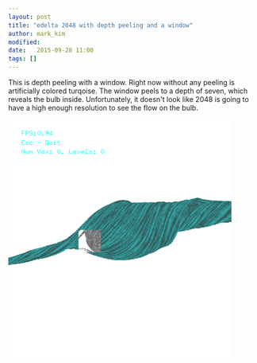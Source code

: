 ```yaml
---
layout: post
title: "edelta 2048 with depth peeling and a window"
author: mark_kim
modified:
date:   2015-09-28 11:00
tags: []
---
```

This is depth peeling with a window. Right now without any peeling is artificially colored turqoise. The window peels to a depth of seven, which reveals the bulb inside. Unfortunately, it doesn't look like 2048 is going to have a high enough resolution to see the flow on the bulb.

![depth peeling with a window at 2048^3](/images/2015-09-28/edelta-2048-picking-peeling.png)